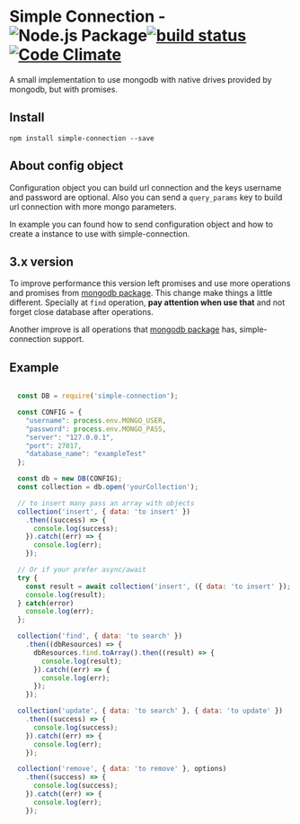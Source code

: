 # Simple Connection - ![Node.js Package](https://github.com/flpms/simple-connection/workflows/Node.js%20Package/badge.svg?branch=develop)[![build status](https://secure.travis-ci.org/flpms/simple-connection.png)](http://travis-ci.org/flpms/simple-connection) [![Code Climate](https://codeclimate.com/github/flpms/simple-connection/badges/gpa.svg)](https://codeclimate.com/github/flpms/simple-connection)

A small implementation to use mongodb with native drives provided by mongodb, but with promises.

## Install

`npm install simple-connection --save`

## About config object

Configuration object you can build url connection and the keys username and password are optional. Also you can send a `query_params` key to build url connection with more mongo parameters.

In example you can found how to send configuration object and how to create a instance to use with simple-connection.

## 3.x version

To improve performance this version left promises and use more operations and promises from [mongodb package](https://www.npmjs.com/package/mongodb). This change make things a little different. Specially at `find` operation, **pay attention when use that** and not forget close database after operations.

Another improve is all operations that [mongodb package](https://www.npmjs.com/package/mongodb) has, simple-connection support.

## Example

```` javascript

  const DB = require('simple-connection');

  const CONFIG = {
    "username": process.env.MONGO_USER,
    "password": process.env.MONGO_PASS,
    "server": "127.0.0.1",
    "port": 27017,
    "database_name": "exampleTest"
  };

  const db = new DB(CONFIG);
  const collection = db.open('yourCollection');

  // to insert many pass an array with objects
  collection('insert', { data: 'to insert' })
    .then((success) => {
      console.log(success);
    }).catch((err) => {
      console.log(err);
    });

  // Or if your prefer async/await
  try {
    const result = await collection('insert', ({ data: 'to insert' });
    console.log(result);
  } catch(error)
    console.log(err);
  };

  collection('find', { data: 'to search' })
    .then((dbResources) => {
      dbResources.find.toArray().then((result) => {
        console.log(result);
      }).catch((err) => {
        console.log(err);
      });
    });

  collection('update', { data: 'to search' }, { data: 'to update' })
    .then((success) => {
      console.log(success);
    }).catch((err) => {
      console.log(err);
    });

  collection('remove', { data: 'to remove' }, options)
    .then((success) => {
      console.log(success);
    }).catch((err) => {
      console.log(err);
    });

````
